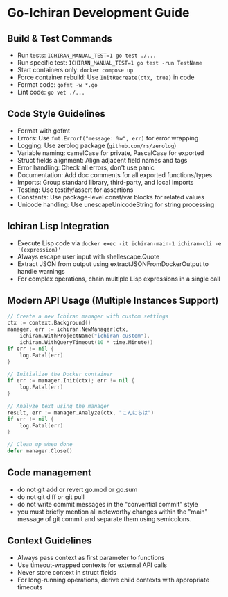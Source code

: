 # Go-Ichiran Development Guide

## Build & Test Commands
- Run tests: `ICHIRAN_MANUAL_TEST=1 go test ./...`
- Run specific test: `ICHIRAN_MANUAL_TEST=1 go test -run TestName`
- Start containers only: `docker compose up`
- Force container rebuild: Use `InitRecreate(ctx, true)` in code
- Format code: `gofmt -w *.go`
- Lint code: `go vet ./...`

## Code Style Guidelines
- Format with gofmt
- Errors: Use `fmt.Errorf("message: %w", err)` for error wrapping
- Logging: Use zerolog package (`github.com/rs/zerolog`)
- Variable naming: camelCase for private, PascalCase for exported
- Struct fields alignment: Align adjacent field names and tags
- Error handling: Check all errors, don't use panic
- Documentation: Add doc comments for all exported functions/types
- Imports: Group standard library, third-party, and local imports
- Testing: Use testify/assert for assertions
- Constants: Use package-level const/var blocks for related values
- Unicode handling: Use unescapeUnicodeString for string processing

## Ichiran Lisp Integration
- Execute Lisp code via `docker exec -it ichiran-main-1 ichiran-cli -e '(expression)'`
- Always escape user input with shellescape.Quote
- Extract JSON from output using extractJSONFromDockerOutput to handle warnings
- For complex operations, chain multiple Lisp expressions in a single call

## Modern API Usage (Multiple Instances Support)
```go
// Create a new Ichiran manager with custom settings
ctx := context.Background()
manager, err := ichiran.NewManager(ctx, 
    ichiran.WithProjectName("ichiran-custom"),
    ichiran.WithQueryTimeout(10 * time.Minute))
if err != nil {
    log.Fatal(err)
}

// Initialize the Docker container
if err := manager.Init(ctx); err != nil {
    log.Fatal(err)
}

// Analyze text using the manager
result, err := manager.Analyze(ctx, "こんにちは")
if err != nil {
    log.Fatal(err)
}

// Clean up when done
defer manager.Close()
```

## Code management
- do not git add or revert go.mod or go.sum
- do not git diff or git pull
- do not write commit messages in the "convential commit" style
- you must briefly mention all noteworthy changes within the "main" message of git commit and separate them using semicolons.

## Context Guidelines
- Always pass context as first parameter to functions
- Use timeout-wrapped contexts for external API calls
- Never store context in struct fields
- For long-running operations, derive child contexts with appropriate timeouts